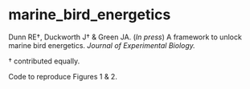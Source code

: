 # marine_bird_energetics
Dunn RE†, Duckworth J† & Green JA. (_In press_) A framework to unlock marine bird energetics. _Journal of Experimental Biology._

† contributed equally.


Code to reproduce Figures 1 & 2.

